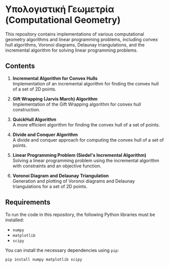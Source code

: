 # Υπολογιστική Γεωμετρία (Computational Geometry)

This repository contains implementations of various computational geometry algorithms and linear programming problems, including convex hull algorithms, Voronoi diagrams, Delaunay triangulations, and the incremental algorithm for solving linear programming problems. 

## Contents

1. **Incremental Algorithm for Convex Hulls**  
   Implementation of an incremental algorithm for finding the convex hull of a set of 2D points.
   
2. **Gift Wrapping (Jarvis March) Algorithm**  
   Implementation of the Gift Wrapping algorithm for convex hull construction.
   
3. **QuickHull Algorithm**  
   A more efficient algorithm for finding the convex hull of a set of points.
   
4. **Divide and Conquer Algorithm**  
   A divide and conquer approach for computing the convex hull of a set of points.
   
5. **Linear Programming Problem (Siedel's Incremental Algorithm)**  
   Solving a linear programming problem using the incremental algorithm with constraints and an objective function.

6. **Voronoi Diagram and Delaunay Triangulation**  
   Generation and plotting of Voronoi diagrams and Delaunay triangulations for a set of 2D points.

## Requirements

To run the code in this repository, the following Python libraries must be installed:

- `numpy` 
- `matplotlib`
- `scipy`

You can install the necessary dependencies using `pip`:

```bash
pip install numpy matplotlib scipy
